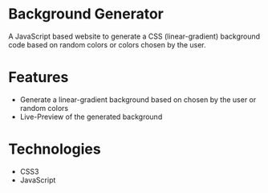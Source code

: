 # Background Generator

A JavaScript based website to generate a CSS (linear-gradient) background code based on random colors or colors chosen by the user.

<h1>Features</h1>
<ul>
  <li>Generate a linear-gradient background based on chosen by the user or random colors</li>
  <li>Live-Preview of the generated background</li>
</ul>

<h1>Technologies</h1>
<ul>
  <li>CSS3</li>
  <li>JavaScript</li>
</ul>
